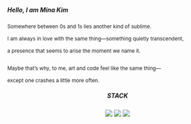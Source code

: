 ##### Hello, I am Mina Kim
<small>

Somewhere between 0s and 1s lies another kind of sublime.<br>  
I am always in love with the same thing—something quietly transcendent,<br>  
a presence that seems to arise the moment we name it.<br><br>  

Maybe that’s why, to me, art and code feel like the same thing—<br>  
except one crashes a little more often.

</small>

<div align="center">
  
  ##### STACK

  <img src="https://img.shields.io/badge/C-00599C?style=flat-square&logo=c&logoColor=white"/>
  <img src="https://img.shields.io/badge/C++-00599C?style=flat-square&logo=c%2B%2B&logoColor=white"/>
  <img src="https://img.shields.io/badge/Python-3776AB?style=flat-square&logo=python&logoColor=white"/>

</div>
